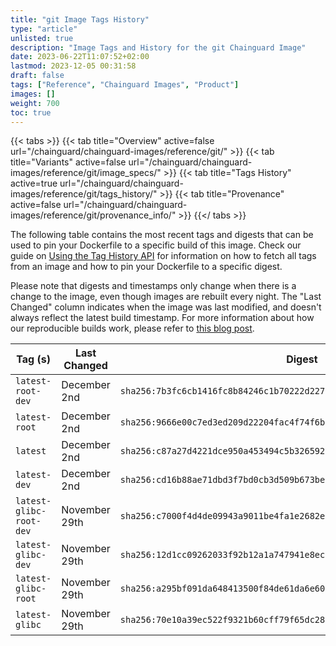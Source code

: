 ```yaml
---
title: "git Image Tags History"
type: "article"
unlisted: true
description: "Image Tags and History for the git Chainguard Image"
date: 2023-06-22T11:07:52+02:00
lastmod: 2023-12-05 00:31:58
draft: false
tags: ["Reference", "Chainguard Images", "Product"]
images: []
weight: 700
toc: true
---
```


{{< tabs >}}
{{< tab title="Overview" active=false url="/chainguard/chainguard-images/reference/git/" >}}
{{< tab title="Variants" active=false url="/chainguard/chainguard-images/reference/git/image_specs/" >}}
{{< tab title="Tags History" active=true url="/chainguard/chainguard-images/reference/git/tags_history/" >}}
{{< tab title="Provenance" active=false url="/chainguard/chainguard-images/reference/git/provenance_info/" >}}
{{</ tabs >}}

The following table contains the most recent tags and digests that can be used to pin your Dockerfile to a specific build of this image. Check our guide on [Using the Tag History API](/chainguard/chainguard-images/using-the-tag-history-api/) for information on how to fetch all tags from an image and how to pin your Dockerfile to a specific digest.

Please note that digests and timestamps only change when there is a change to the image, even though images are rebuilt every night. The "Last Changed" column indicates when the image was last modified, and doesn't always reflect the latest build timestamp. For more information about how our reproducible builds work, please refer to [this blog post](https://www.chainguard.dev/unchained/reproducing-chainguards-reproducible-image-builds).

| Tag (s)                  | Last Changed  | Digest                                                                    |
|--------------------------|---------------|---------------------------------------------------------------------------|
|  `latest-root-dev`       | December 2nd  | `sha256:7b3fc6cb1416fc8b84246c1b70222d227318b756f830ef1a41dce10a2b6ff193` |
|  `latest-root`           | December 2nd  | `sha256:9666e00c7ed3ed209d22204fac4f74f6b68626a8fbae06426586b9992867cacf` |
|  `latest`                | December 2nd  | `sha256:c87a27d4221dce950a453494c5b3265929c9ac2b47e80dcc153f80d813b6ea0d` |
|  `latest-dev`            | December 2nd  | `sha256:cd16b88ae71dbd3f7bd0cb3d509b673bef56da14f125f52a42cfaa233a55bc98` |
|  `latest-glibc-root-dev` | November 29th | `sha256:c7000f4d4de09943a9011be4fa1e2682e973b3a260a4a4c04f9b35490ae16d91` |
|  `latest-glibc-dev`      | November 29th | `sha256:12d1cc09262033f92b12a1a747941e8eca3af12235773f04529b78ef3b1ff54c` |
|  `latest-glibc-root`     | November 29th | `sha256:a295bf091da648413500f84de61da6e60bc43ebf86793306696f99b1d22a8889` |
|  `latest-glibc`          | November 29th | `sha256:70e10a39ec522f9321b60cff79f65dc281255c48cf23b35e1570e0ab96ae2e07` |

